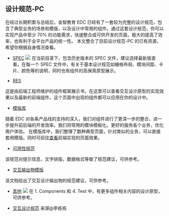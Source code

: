 ## 设计规范-PC

在经过长期积累与总结后，金智教育 EDC 已经有了一套较为完整的设计规范，包含了典型业务的场景和模版，以及设计中常用的组件。通过这套设计规范，你可以实现产品中至少 70% 的功能需求，快速整合成可供开发的页面，极大的提高了效率，也有利于全平台产品的统一性。 
本文整合了目前设计规范-PC 的已有资源，希望你根据自身情况查看。

- [SPEC](http://res.wisedu.com/ID/1.SPEC/PC/)
![](http://olat3wq2g.bkt.clouddn.com/20170418110831_d5LltO_SPEC.png)
在当前目录下，包含历史版本的 SPEC 文件，建议选择最新版查看，在每一个 SPEC 文件中，有关于基本设计规范如栅格布局、模块间距、卡片、颜色等的说明，同时也有组件的高保真原型展示。

- [RES](http://res.wisedu.com)

这是由前端工程师维护的组件框架展示书，在这里可以查看交互设计原型的实现效果以及最新的前端组件。这个页面中出现的组件都可以应用在你的设计中。

- [模版库](http://res.wisedu.com/ID/1.SPEC/PC/4.Test/PC-%E6%A8%A1%E6%9D%BF%E5%BA%93WEB-V0.1-17.2.14%40%E7%8E%8B%E7%A7%8B%E5%AE%9E%20%E6%9D%A8%E6%9F%B3%E9%9D%92/%E9%A6%96%E9%A1%B5.html)

随着 EDC 对各条产品线的支持的深入，我们对组件进行了更深一步的整合，进一步提升前后端的开发效率。我们将常用的模块模板化。更好的服务各个业务，优化用户体验。
在模版库中，我们整理了数种典型页面，针对类似的业务，可以直接套用模版。同时可前往[查看](http://res.wisedu.com/template.html)前端实现的页面效果。

- [可用性规范](http://res.wisedu.com/ID/1.SPEC/PC/4.Test/PC%26M-%E5%8F%AF%E7%94%A8%E6%80%A7%E8%A7%84%E8%8C%83-V0.1-17.03.15%40%E9%99%88%E9%9C%96/#g=1)

该规范对提示信息，文字排版，数据格式等做了规范建议，可供参考。

- [交互输出物模版](http://res.wisedu.com/ID/1.SPEC/PC/1.Components/PC-%E4%BA%A4%E4%BA%92%E6%96%87%E6%A1%A3%E6%A8%A1%E6%9D%BF-V1.0-16.08.05%40%E6%8F%AD%E5%85%81%E6%96%8C/#g=1)

该文档给出了交互设计输出物的规范建议，可供参考。

- [其他](http://res.wisedu.com/ID/1.SPEC/PC/)
![](http://olat3wq2g.bkt.clouddn.com/20170418113639_L0fnYp_zujian.png)
在 1. Components 和 4. Test 中，有更多组件相关内容的设计原型，可供参考。

- [交互设计规范](http://res.wisedu.com/ID/4.Management%20App/研究生/Test/设计思路/)
来源@李栋栋
